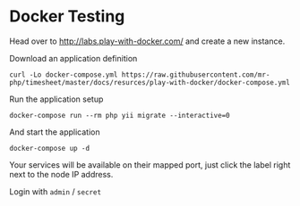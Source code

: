 # Docker Testing

Head over to http://labs.play-with-docker.com/ and create a new instance.

Download an application definition

    curl -Lo docker-compose.yml https://raw.githubusercontent.com/mr-php/timesheet/master/docs/resurces/play-with-docker/docker-compose.yml

Run the application setup

    docker-compose run --rm php yii migrate --interactive=0
    
And start the application
    
    docker-compose up -d
    
Your services will be available on their mapped port, just click the label right next to the node IP address.

Login with `admin` / `secret`